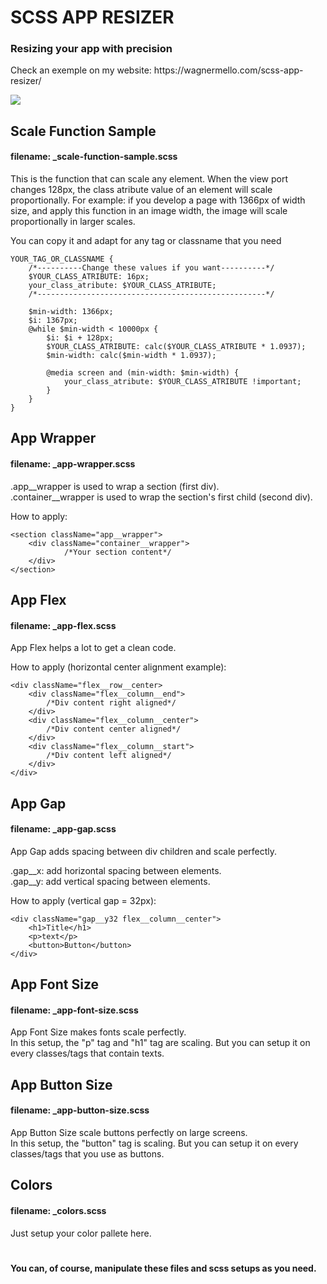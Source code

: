 <h1> SCSS APP RESIZER

<h3>Resizing your app with precision</h2>
<p>Check an exemple on my website: https://wagnermello.com/scss-app-resizer/</p>

<img src="./example-with-reactjs-app/src/assets/readme.gif">



<h2>Scale Function Sample</h2>
<h4>filename: _scale-function-sample.scss</h4>

<p>This is the function that can scale any element.
When the view port changes 128px, the class atribute value of an element will scale proportionally.
For example: if you develop a page with 1366px of width size, and apply this function in an image width, the image will scale proportionally in larger scales.

You can copy it and adapt for any tag or classname that you need</p>

```
YOUR_TAG_OR_CLASSNAME {
	/*----------Change these values if you want----------*/
	$YOUR_CLASS_ATRIBUTE: 16px;
	your_class_atribute: $YOUR_CLASS_ATRIBUTE;
	/*---------------------------------------------------*/

	$min-width: 1366px;
	$i: 1367px;
	@while $min-width < 10000px {
		$i: $i + 128px;
		$YOUR_CLASS_ATRIBUTE: calc($YOUR_CLASS_ATRIBUTE * 1.0937);
		$min-width: calc($min-width * 1.0937);

		@media screen and (min-width: $min-width) {
			your_class_atribute: $YOUR_CLASS_ATRIBUTE !important;
		}
	}
}

```

<h2> App Wrapper </h2>
<h4> filename: _app-wrapper.scss</h4>

<p>.app__wrapper is used to wrap a section (first div).<br />
.container__wrapper is used to wrap the section's first child (second div).<br />

How to apply:<br />

</p>

```
<section className="app__wrapper">
	<div className="container__wrapper">
    		/*Your section content*/
	</div>
</section>
```

<h2> App Flex </h2>
<h4> filename: _app-flex.scss</h4>

<p>App Flex helps a lot to get a clean code.<br />

How to apply (horizontal center alignment example):<br />

</p>

```
<div className="flex__row__center>
	<div className="flex__column__end">
		/*Div content right aligned*/
	</div>
	<div className="flex__column__center">
		/*Div content center aligned*/
	</div>
	<div className="flex__column__start">
		/*Div content left aligned*/
	</div>
</div>
```

<h2> App Gap </h2>
<h4> filename: _app-gap.scss</h4>

<p> App Gap adds spacing between div children and scale perfectly.<br />

.gap__x: add horizontal spacing between elements.<br />
.gap__y: add vertical spacing between elements.<br />

How to apply (vertical gap = 32px): <br />

</p>

```
<div className="gap__y32 flex__column__center">
	<h1>Title</h1>
	<p>text</p>
	<button>Button</button>
</div>
```

<h2> App Font Size </h2>
<h4> filename: _app-font-size.scss</h4>

<p>App Font Size makes fonts scale perfectly.
<br />
In this setup, the "p" tag and "h1" tag are scaling.
But you can setup it on every classes/tags that contain texts.
</p>

<h2> App Button Size </h2>
<h4> filename: _app-button-size.scss</h4>

<p> App Button Size scale buttons perfectly on large screens.<br />
In this setup, the "button" tag is scaling. But you can setup it on every classes/tags that you use as buttons.<br />
</p>

<h2> Colors </h2>
<h4> filename: _colors.scss</h4>
<p>
Just setup your color pallete here.<br />
</p>

#

<h4>You can, of course, manipulate these files and scss setups as you need.</h4>
